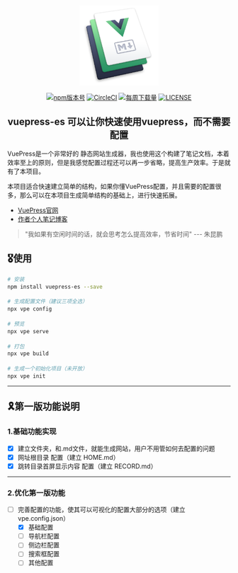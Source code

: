 <p align="center">
  <img width="180" src="https://raw.githubusercontent.com/vuejs/vuepress/master/packages/docs/docs/.vuepress/public/hero.png" alt="logo">
</p>

<p align="center">
    <a href="https://www.npmjs.com/package/vuepress-es"><img src="https://img.shields.io/npm/v/vuepress-es" alt="npm版本号"></a>
    <a href="javascript:;"><img src="https://circleci.com/gh/itz2019/vuepress-es/tree/master.svg?style=svg" alt="CircleCI"></a>
    <a href="javascript:;"><img src="https://img.shields.io/npm/dw/vuepress-es" alt="每周下载量"></a>
    <a href="javascript:;"><img src="https://img.shields.io/github/license/itz2019/vuepress-es" alt="LICENSE"></a>
</p>

<h2 align="center">vuepress-es 可以让你快速使用vuepress，而不需要配置</h2>

VuePress是一个非常好的 静态网站生成器，我也使用这个构建了笔记文档，本着效率至上的原则，但是我感觉配置过程还可以再一步省略，提高生产效率。于是就有了本项目。

本项目适合快速建立简单的结构，如果你懂VuePress配置，并且需要的配置很多，那么可以在本项目生成简单结构的基础上，进行快速拓展。

- [VuePress官网](https://vuepress.vuejs.org/zh/)
- [作者个人笔记博客](https://zhukunpenglinyutong.github.io/)

> "我如果有空闲时间的话，就会思考怎么提高效率，节省时间" --- 朱昆鹏

## 🎖使用

```sh
# 安装
npm install vuepress-es --save

# 生成配置文件（建议三项全选）
npx vpe config

# 预览
npx vpe serve

# 打包
npx vpe build

# 生成一个初始化项目（未开放）
npx vpe init
```

---

## 🎗第一版功能说明

### 1.基础功能实现

- [x] 建立文件夹，和.md文件，就能生成网站，用户不用管如何去配置的问题
- [x] 网址根目录 配置（建立 HOME.md）
- [x] 跳转目录首屏显示内容 配置（建立 RECORD.md）

---

### 2.优化第一版功能

- [ ] 完善配置的功能，使其可以可视化的配置大部分的选项（建立 vpe.config.json）
  - [x] 基础配置
  - [ ] 导航栏配置
  - [ ] 侧边栏配置
  - [ ] 搜索框配置
  - [ ] 其他配置